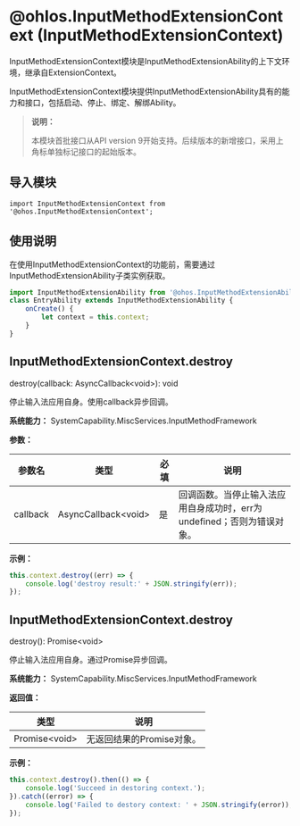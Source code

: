 # @ohIos.InputMethodExtensionContext (InputMethodExtensionContext)

InputMethodExtensionContext模块是InputMethodExtensionAbility的上下文环境，继承自ExtensionContext。

InputMethodExtensionContext模块提供InputMethodExtensionAbility具有的能力和接口，包括启动、停止、绑定、解绑Ability。

> **说明：**
>
>本模块首批接口从API version 9开始支持。后续版本的新增接口，采用上角标单独标记接口的起始版本。  

## 导入模块

```
import InputMethodExtensionContext from '@ohos.InputMethodExtensionContext';
```

## 使用说明

在使用InputMethodExtensionContext的功能前，需要通过InputMethodExtensionAbility子类实例获取。

```js
import InputMethodExtensionAbility from '@ohos.InputMethodExtensionAbility';
class EntryAbility extends InputMethodExtensionAbility {
    onCreate() {
        let context = this.context;
    }
}
```

## InputMethodExtensionContext.destroy

destroy(callback: AsyncCallback\<void>): void

停止输入法应用自身。使用callback异步回调。

**系统能力：** SystemCapability.MiscServices.InputMethodFramework

**参数：**

| 参数名   | 类型                 | 必填 | 说明                                                         |
| -------- | -------------------- | ---- | ------------------------------------------------------------ |
| callback | AsyncCallback\<void> | 是   | 回调函数。当停止输入法应用自身成功时，err为undefined；否则为错误对象。 |

**示例：**

```js
this.context.destroy((err) => {
    console.log('destroy result:' + JSON.stringify(err));
});
```

## InputMethodExtensionContext.destroy

destroy(): Promise<void&gt;

停止输入法应用自身。通过Promise异步回调。

**系统能力：** SystemCapability.MiscServices.InputMethodFramework

**返回值：**

| 类型 | 说明 |
| -------- | -------- |
| Promise<void&gt; | 无返回结果的Promise对象。 |

**示例：**

```js
this.context.destroy().then(() => {
    console.log('Succeed in destoring context.');
}).catch((error) => {
    console.log('Failed to destory context: ' + JSON.stringify(error));
});
```
